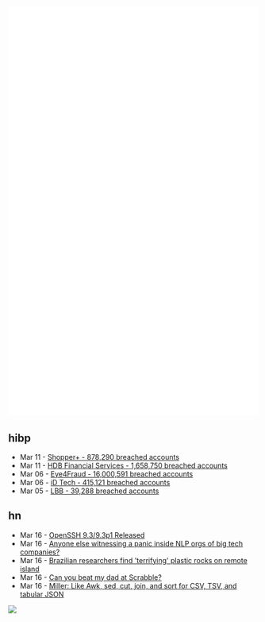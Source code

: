 ![Metrics](https://raw.githubusercontent.com/phixion/phixion/master/metrics.svg)

## hibp

<!--
for https://github.com/phixion/phixion/blob/main/.github/workflows/feeds.yml
-->
<!--START_SECTION:haveibeenpwnd-->
- Mar 11 - [Shopper+ - 878,290 breached accounts](https://haveibeenpwned.com/PwnedWebsites#ShopperPlus)
- Mar 11 - [HDB Financial Services - 1,658,750 breached accounts](https://haveibeenpwned.com/PwnedWebsites#HDBFinancialServices)
- Mar 06 - [Eye4Fraud - 16,000,591 breached accounts](https://haveibeenpwned.com/PwnedWebsites#Eye4Fraud)
- Mar 06 - [iD Tech - 415,121 breached accounts](https://haveibeenpwned.com/PwnedWebsites#iDTech)
- Mar 05 - [LBB - 39,288 breached accounts](https://haveibeenpwned.com/PwnedWebsites#LBB)
<!--END_SECTION:haveibeenpwnd-->

## hn

<!--
for https://github.com/phixion/phixion/blob/main/.github/workflows/feeds.yml
-->
<!--START_SECTION:hn-->
- Mar 16 - [OpenSSH 9.3&#x2F;9.3p1 Released](https://www.openssh.com/txt/release-9.3)
- Mar 16 - [Anyone else witnessing a panic inside NLP orgs of big tech companies?](https://old.reddit.com/r/MachineLearning/comments/11rizyb/d_anyone_else_witnessing_a_panic_inside_nlp_orgs/)
- Mar 16 - [Brazilian researchers find &#x27;terrifying&#x27; plastic rocks on remote island](https://www.reuters.com/lifestyle/science/brazilian-researchers-find-terrifying-plastic-rocks-remote-island-2023-03-15/)
- Mar 16 - [Can you beat my dad at Scrabble?](https://dadagrams.com)
- Mar 16 - [Miller: Like Awk, sed, cut, join, and sort for CSV, TSV, and tabular JSON](https://github.com/johnkerl/miller)
<!--END_SECTION:hn-->

<!--
for https://yhype.me
-->
![](https://hit.yhype.me/github/profile?user_id=13013670)
